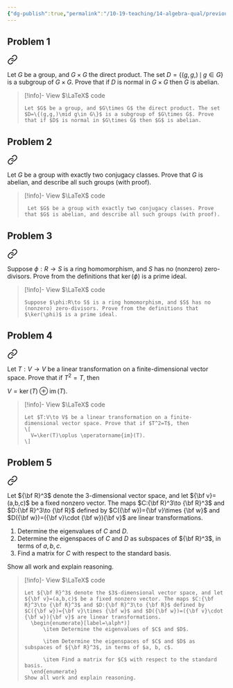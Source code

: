 ```yaml
---
{"dg-publish":true,"permalink":"/10-19-teaching/14-algebra-qual/previous-exams/algebra-qual-2024-09/","updated":"2025-03-17T08:59:32-07:00"}
---
```


## Problem 1


<div class="transclusion internal-embed is-loaded"><a class="markdown-embed-link" href="/10-19-teaching/14-algebra-qual/problem-bank/pool-problems/group-theory/a-condition-under-which-a-group-must-be-abelian-2/" aria-label="Open link"><svg xmlns="http://www.w3.org/2000/svg" width="24" height="24" viewBox="0 0 24 24" fill="none" stroke="currentColor" stroke-width="2" stroke-linecap="round" stroke-linejoin="round" class="svg-icon lucide-link"><path d="M10 13a5 5 0 0 0 7.54.54l3-3a5 5 0 0 0-7.07-7.07l-1.72 1.71"></path><path d="M14 11a5 5 0 0 0-7.54-.54l-3 3a5 5 0 0 0 7.07 7.07l1.71-1.71"></path></svg></a><div class="markdown-embed">




Let $G$ be a group, and $G\times G$ the direct product. The set $D=\{(g,g,)\,\mid \, g\in G\}$ is a subgroup of $G\times G$. Prove that if $D$ is normal in $G\times G$ then $G$ is abelian.

> [!info]- View $\LaTeX$ code
> ```
> Let $G$ be a group, and $G\times G$ the direct product. The set $D=\{(g,g,)\mid g\in G\}$ is a subgroup of $G\times G$. Prove that if $D$ is normal in $G\times G$ then $G$ is abelian.
>```

</div></div>

## Problem 2


<div class="transclusion internal-embed is-loaded"><a class="markdown-embed-link" href="/10-19-teaching/14-algebra-qual/problem-bank/pool-problems/group-theory/another-condition-for-a-group-to-be-abelian/" aria-label="Open link"><svg xmlns="http://www.w3.org/2000/svg" width="24" height="24" viewBox="0 0 24 24" fill="none" stroke="currentColor" stroke-width="2" stroke-linecap="round" stroke-linejoin="round" class="svg-icon lucide-link"><path d="M10 13a5 5 0 0 0 7.54.54l3-3a5 5 0 0 0-7.07-7.07l-1.72 1.71"></path><path d="M14 11a5 5 0 0 0-7.54-.54l-3 3a5 5 0 0 0 7.07 7.07l1.71-1.71"></path></svg></a><div class="markdown-embed">




Let $G$ be a group with exactly two conjugacy classes. Prove that $G$ is abelian, and describe all such groups (with proof).

> [!info]- View $\LaTeX$ code
> ```
>  Let $G$ be a group with exactly two conjugacy classes. Prove that $G$ is abelian, and describe all such groups (with proof).
>```

</div></div>

## Problem 3


<div class="transclusion internal-embed is-loaded"><a class="markdown-embed-link" href="/10-19-teaching/14-algebra-qual/problem-bank/pool-problems/ring-theory/proving-an-ideal-is-prime/" aria-label="Open link"><svg xmlns="http://www.w3.org/2000/svg" width="24" height="24" viewBox="0 0 24 24" fill="none" stroke="currentColor" stroke-width="2" stroke-linecap="round" stroke-linejoin="round" class="svg-icon lucide-link"><path d="M10 13a5 5 0 0 0 7.54.54l3-3a5 5 0 0 0-7.07-7.07l-1.72 1.71"></path><path d="M14 11a5 5 0 0 0-7.54-.54l-3 3a5 5 0 0 0 7.07 7.07l1.71-1.71"></path></svg></a><div class="markdown-embed">




Suppose $\phi:R\to S$ is a ring homomorphism, and $S$ has no (nonzero) zero-divisors. Prove from the definitions that $\ker(\phi)$ is a prime ideal.

> [!info]- View $\LaTeX$ code
> ```
> Suppose $\phi:R\to S$ is a ring homomorphism, and $S$ has no (nonzero) zero-divisors. Prove from the definitions that $\ker(\phi)$ is a prime ideal.
> ```

</div></div>

## Problem 4


<div class="transclusion internal-embed is-loaded"><a class="markdown-embed-link" href="/10-19-teaching/14-algebra-qual/problem-bank/pool-problems/linear-algebra/direct-sums-and-idempotent-transformations/" aria-label="Open link"><svg xmlns="http://www.w3.org/2000/svg" width="24" height="24" viewBox="0 0 24 24" fill="none" stroke="currentColor" stroke-width="2" stroke-linecap="round" stroke-linejoin="round" class="svg-icon lucide-link"><path d="M10 13a5 5 0 0 0 7.54.54l3-3a5 5 0 0 0-7.07-7.07l-1.72 1.71"></path><path d="M14 11a5 5 0 0 0-7.54-.54l-3 3a5 5 0 0 0 7.07 7.07l1.71-1.71"></path></svg></a><div class="markdown-embed">




Let $T:V\to V$ be a linear transformation on a finite-dimensional vector space. Prove that if $T^2=T$, then

$V=\ker(T)\oplus \operatorname{im}(T).$

> [!info]- View $\LaTeX$ code
> ```
> Let $T:V\to V$ be a linear transformation on a finite-dimensional vector space. Prove that if $T^2=T$, then
> \[
> 	V=\ker(T)\oplus \operatorname{im}(T).
> \]
> ```

</div></div>

## Problem 5


<div class="transclusion internal-embed is-loaded"><a class="markdown-embed-link" href="/10-19-teaching/14-algebra-qual/problem-bank/pool-problems/linear-algebra/dot-product-and-cross-product-as-linear-transformations/" aria-label="Open link"><svg xmlns="http://www.w3.org/2000/svg" width="24" height="24" viewBox="0 0 24 24" fill="none" stroke="currentColor" stroke-width="2" stroke-linecap="round" stroke-linejoin="round" class="svg-icon lucide-link"><path d="M10 13a5 5 0 0 0 7.54.54l3-3a5 5 0 0 0-7.07-7.07l-1.72 1.71"></path><path d="M14 11a5 5 0 0 0-7.54-.54l-3 3a5 5 0 0 0 7.07 7.07l1.71-1.71"></path></svg></a><div class="markdown-embed">




Let ${\bf R}^3$ denote the $3$-dimensional vector space, and let ${\bf v}=(a,b,c)$ be a fixed nonzero vector. The maps $C:{\bf R}^3\to {\bf R}^3$ and $D:{\bf R}^3\to {\bf R}$ defined by $C({\bf w})={\bf v}\times {\bf w}$ and $D({\bf w})=({\bf v}\cdot {\bf w}){\bf v}$ are linear transformations.
1. Determine the eigenvalues of $C$ and $D$.
2. Determine the eigenspaces of $C$ and $D$ as subspaces of ${\bf R}^3$, in terms of $a, b, c$.
3. Find a matrix for $C$ with respect to the standard basis. 

Show all work and explain reasoning.

> [!info]- View $\LaTeX$ code
> ```
> Let ${\bf R}^3$ denote the $3$-dimensional vector space, and let ${\bf v}=(a,b,c)$ be a fixed nonzero vector. The maps $C:{\bf R}^3\to {\bf R}^3$ and $D:{\bf R}^3\to {\bf R}$ defined by $C({\bf w})={\bf v}\times {\bf w}$ and $D({\bf w})=({\bf v}\cdot {\bf w}){\bf v}$ are linear transformations.
> 	\begin{enumerate}[label=\alph*)]
> 		\item Determine the eigenvalues of $C$ and $D$.
> 		
> 		\item Determine the eigenspaces of $C$ and $D$ as subspaces of ${\bf R}^3$, in terms of $a, b, c$.
> 		
> 		\item Find a matrix for $C$ with respect to the standard basis. 
> 	\end{enumerate}
> Show all work and explain reasoning.
> ```

</div></div>
